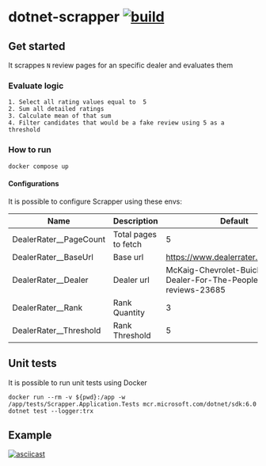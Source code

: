 # dotnet-scrapper [![build](https://github.com/alefcarlos/dotnet-scrapper/actions/workflows/ci.yml/badge.svg?branch=main)](https://github.com/alefcarlos/dotnet-scrapper/actions/workflows/ci.yml)

## Get started

It scrappes `N` review pages for an specific dealer and evaluates them

### Evaluate logic

```
1. Select all rating values equal to  5
2. Sum all detailed ratings
3. Calculate mean of that sum
4. Filter candidates that would be a fake review using 5 as a threshold
```

### How to run

```
docker compose up
```
#### Configurations

It is possible to configure Scrapper using these envs:

| Name                   | Description          | Default                                                             |
| ---------------------- | -------------------- | ------------------------------------------------------------------- |
| DealerRater__PageCount | Total pages to fetch | 5                                                                   |
| DealerRater__BaseUrl   | Base url             | https://www.dealerrater.com/dealer/                                 |
| DealerRater__Dealer    | Dealer url           | McKaig-Chevrolet-Buick-A-Dealer-For-The-People-dealer-reviews-23685 |
| DealerRater__Rank      | Rank Quantity        | 3                                                                   |
| DealerRater__Threshold | Rank Threshold       | 5                                                                   |


## Unit tests

It is possible to run unit tests using Docker

```
docker run --rm -v ${pwd}:/app -w /app/tests/Scrapper.Application.Tests mcr.microsoft.com/dotnet/sdk:6.0 dotnet test --logger:trx
```

## Example

[![asciicast](https://asciinema.org/a/fUD4B3PiIPzpXtLrLd3sJm0vx.svg)](https://asciinema.org/a/fUD4B3PiIPzpXtLrLd3sJm0vx)
